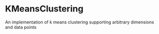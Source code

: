 # KMeansClustering
An implementation of k means clustering supporting arbitrary dimensions and data points
